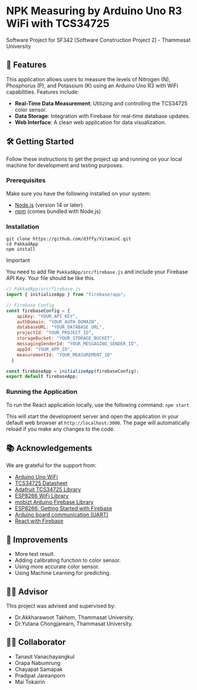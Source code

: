 # NPK Measuring by Arduino Uno R3 WiFi with TCS34725
Software Project for SF342 [Software Construction Project 2] - Thammasat University

## 🌟 Features

This application allows users to measure the levels of Nitrogen (N), Phosphorus (P), and Potassium (K) using an Arduino Uno R3 with WiFi capabilities. Features include:

- **Real-Time Data Measurement**: Utilizing and controlling the TCS34725 color sensor.
- **Data Storage**: Integration with Firebase for real-time database updates.
- **Web Interface**: A clean web application for data visualization.

## 🛠️ Getting Started

Follow these instructions to get the project up and running on your local machine for development and testing purposes.

### Prerequisites

Make sure you have the following installed on your system:

- [Node.js](https://nodejs.org/) (version 14 or later)
- [npm](https://www.npmjs.com/) (comes bundled with Node.js)

### Installation

```
git clone https://github.com/d3ffy/VitaminC.git
cd PakkadApp
npm install
```

> [!IMPORTANT]
> You need to add file `PakkadApp/src/firebase.js` and include your Firebase API Key. Your file should be like this.
```JavaScript
// PakkadApp/src/firebase.js
import { initializeApp } from "firebase/app";

// Firebase Config
const firebaseConfig = {
    apiKey: "YOUR_API_KEY",
    authDomain: "YOUR_AUTH_DOMAIN",
    databaseURL: "YOUR_DATABASE_URL",
    projectId: "YOUR_PROJECT_ID",
    storageBucket: "YOUR_STORAGE_BUCKET",
    messagingSenderId: "YOUR_MESSAGING_SENDER_ID",
    appId: "YOUR_APP_ID",
    measurementId: "YOUR_MEASUREMENT_ID"
  }

const firebaseApp = initializeApp(firebaseConfig);
export default firebaseApp;
```

### Running the Application

To run the React application locally, use the following command: `npm start`

This will start the development server and open the application in your default web browser at `http://localhost:3000`. The page will automatically reload if you make any changes to the code.

## 📚 Acknowledgements
We are grateful for the support from:
- [Arduino Uno WiFi](https://docs.arduino.cc/retired/boards/arduino-uno-wifi/)
- [TCS34725 Datasheet](https://cdn-shop.adafruit.com/datasheets/TCS34725.pdf)
- [Adafruit TCS34725 Library](https://github.com/adafruit/Adafruit_TCS34725?tab=readme-ov-file)
- [ESP8266 WiFi Library](https://github.com/esp8266/Arduino)
- [mobizt Arduino Firebase Library](https://github.com/mobizt/Firebase-ESP-Client)
- [ESP8266: Getting Started with Firebase](https://randomnerdtutorials.com/esp8266-nodemcu-firebase-realtime-database/)
- [Arduino board communication (UART)](https://docs.arduino.cc/learn/communication/uart/)
- [React with Firebase](https://www.tutor4dev.com/article/2019-02-25-cloud-firestore-reactjs-crud-application)

## 🔧 Improvements
- More test result.
- Adding calibrating function to color sensor.
- Using more accurate color sensor.
- Using Machine Learning for predicting.

## 👨‍🏫 Advisor 
This project was advised and supervised by:
- Dr.Akkharawoot Takhom, Thammasat University.
- Dr.Yutana Chongjarearn, Thammasat University.
 
## 👨‍🎓 Collaborator
- Tanasit Vanachayangkul
- Orapa Nabumrung
- Chayapat Samapak
- Pradipat Jareanporn
- Mai Tokairin
